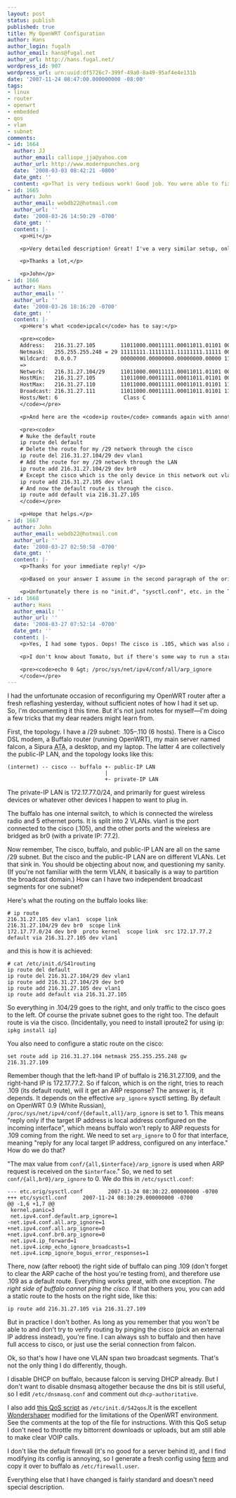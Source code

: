 ```yaml
---
layout: post
status: publish
published: true
title: My OpenWRT Configuration
author: Hans
author_login: fugalh
author_email: hans@fugal.net
author_url: http://hans.fugal.net/
wordpress_id: 907
wordpress_url: urn:uuid:df5726c7-399f-49a0-8a49-95af4e4e131b
date: '2007-11-24 08:47:00.000000000 -08:00'
tags:
- linux
- router
- openwrt
- embedded
- qos
- vlan
- subnet
comments:
- id: 1664
  author: JJ
  author_email: calliope_jja@yahoo.com
  author_url: http://www.modernpunches.org
  date: '2008-03-03 08:42:21 -0800'
  date_gmt: ''
  content: <p>That is very tedious work! Good job. You were able to fix everything!</p>
- id: 1665
  author: John
  author_email: webdb22@hotmail.com
  author_url: ''
  date: '2008-03-26 14:50:29 -0700'
  date_gmt: ''
  content: |-
    <p>Hi!</p>

    <p>Very detailed description! Great! I've a very similar setup, only using Tomato firmware instead of OpenWRT. I've tried to follow your example, but I'm stuck :-( Could you elaborate a bit more on the topology, IP adresses and networks? I can't match your "/29 subnet: .205–.210 (6 hosts)" to the "route add" commands. Maybe an extended drawing would be helpful?!</p>

    <p>Thanks a lot,</p>

    <p>John</p>
- id: 1666
  author: Hans
  author_email: ''
  author_url: ''
  date: '2008-03-26 18:16:20 -0700'
  date_gmt: ''
  content: |-
    <p>Here's what <code>ipcalc</code> has to say:</p>

    <pre><code>
    Address:   216.31.27.105        11011000.00011111.00011011.01101 001
    Netmask:   255.255.255.248 = 29 11111111.11111111.11111111.11111 000
    Wildcard:  0.0.0.7              00000000.00000000.00000000.00000 111
    =>
    Network:   216.31.27.104/29     11011000.00011111.00011011.01101 000
    HostMin:   216.31.27.105        11011000.00011111.00011011.01101 001
    HostMax:   216.31.27.110        11011000.00011111.00011011.01101 110
    Broadcast: 216.31.27.111        11011000.00011111.00011011.01101 111
    Hosts/Net: 6                     Class C
    </code></pre>

    <p>And here are the <code>ip route</code> commands again with annotations:</p>

    <pre><code>
    # Nuke the default route
    ip route del default
    # Delete the route for my /29 network through the cisco
    ip route del 216.31.27.104/29 dev vlan1
    # Add the route for my /29 network through the LAN
    ip route add 216.31.27.104/29 dev br0
    # Except the cisco which is the only device in this network out vlan1.
    ip route add 216.31.27.105 dev vlan1
    # And now the default route is through the cisco.
    ip route add default via 216.31.27.105
    </code></pre>

    <p>Hope that helps.</p>
- id: 1667
  author: John
  author_email: webdb22@hotmail.com
  author_url: ''
  date: '2008-03-27 02:50:58 -0700'
  date_gmt: ''
  content: |-
    <p>Thanks for your immediate reply! </p>

    <p>Based on your answer I assume in the second paragraph of the original post it should read "/29 subnet: .105–.110 (6 hosts)"? And further down the IP of the Cisco is meant to be "216.31.27.109"?</p>

    <p>Unfortunately there is no "init.d", "sysctl.conf", etc. in the Tomato firmware <a href="http://www.polarcloud.com/tomato/" rel="nofollow">http://www.polarcloud.com/tomato/</a> . How to achieve this anyhow? Maybe using the "Scripts" in the the WebInterface?</p>
- id: 1668
  author: Hans
  author_email: ''
  author_url: ''
  date: '2008-03-27 07:52:14 -0700'
  date_gmt: ''
  content: |-
    <p>Yes, I had some typos. Oops! The cisco is .105, which was also a typo. I've fixed them in the article now. Thanks.</p>

    <p>I don't know about Tomato, but if there's some way to run a startup script you can do everything in that. Without sysctl.conf you'll need to do e.g.:</p>

    <pre><code>echo 0 &gt; /proc/sys/net/ipv4/conf/all/arp_ignore
    </code></pre>
---
```

<p>I had the unfortunate occasion of reconfiguring my OpenWRT router after a fresh reflashing yesterday, without sufficient notes of how I had it set up. So, I'm documenting it this time. But it's not just notes for myself—I'm doing a few tricks that my dear readers might learn from.</p>

<p>First, the topology. I have a /29 subnet: .105–.110 (6 hosts). There is a Cisco DSL modem, a Buffalo router (running OpenWRT), my main server named falcon, a Sipura <acronym title="Analog Telephone Adapter">ATA</acronym>, a desktop, and my laptop. The latter 4 are collectively the public-IP LAN, and the topology looks like this:</p>

<pre><code>(internet) -- cisco -- buffalo +- public-IP LAN
                               |
                               +- private-IP LAN
</code></pre>

<p>The private-IP LAN is 172.17.77.0/24, and primarily for guest wireless devices or whatever other devices I happen to want to plug in.</p>

<p>The buffalo has one internal switch, to which is connected the wireless radio and 5 ethernet ports. It is split into 2 VLANs. vlan1 is the port connected to the cisco (.105), and the other ports and the wireless are bridged as br0 (with a private IP: 77.2). </p>

<p>Now remember, The cisco, buffalo, and public-IP LAN are all on the same /29 subnet. But the cisco and the public-IP LAN are on different VLANs. Let that sink in. You should be objecting about now, and questioning my sanity. (If you're not familiar with the term VLAN, it basically is a way to partition the broadcast domain.) How can I have two independent broadcast segments for one subnet?</p>

<p>Here's what the routing on the buffalo looks like:</p>

<pre><code># ip route
216.31.27.105 dev vlan1  scope link
216.31.27.104/29 dev br0  scope link
172.17.77.0/24 dev br0  proto kernel  scope link  src 172.17.77.2
default via 216.31.27.105 dev vlan1
</code></pre>

<p>and this is how it is achieved:</p>

<pre><code># cat /etc/init.d/S41routing
ip route del default
ip route del 216.31.27.104/29 dev vlan1
ip route add 216.31.27.104/29 dev br0
ip route add 216.31.27.105 dev vlan1
ip route add default via 216.31.27.105
</code></pre>

<p>So everything in .104/29 goes to the right, and only traffic to the cisco goes to the left. Of course the private subnet goes to the right too. The default route is via the cisco. (Incidentally, you need to install iproute2 for using ip: <code>ipkg install ip</code>)</p>

<p>You also need to configure a static route on the cisco:</p>

<pre><code>set route add ip 216.31.27.104 netmask 255.255.255.248 gw 216.31.27.109
</code></pre>

<p>Remember though that the left-hand IP of buffalo is 216.31.27.109, and the right-hand IP is 172.17.77.2. So if falcon, which is on the right, tries to reach .109 (its default route), will it get an ARP response? The answer is, it depends. It depends on the effective <code>arp_ignore</code> sysctl setting. By default on OpenWRT 0.9 (White Russian), <code>/proc/sys/net/ipv4/conf/{default,all}/arp_ignore</code> is set to 1. This means "reply only if the target IP address is local address configured on the incoming interface", which means buffalo won't reply to ARP requests for .109 coming from the right. We need to set <code>arp_ignore</code> to 0 for that interface, meaning "reply for any local target IP address, configured on any interface." How do we do that?</p>

<p>"The max value from <code>conf/{all,$interface}/arp_ignore</code> is used when ARP request is received on the <code>$interface</code>." So, we ned to set <code>conf/{all,br0}/arp_ignore</code> to 0. We do this in <code>/etc/sysctl.conf</code>:</p>

<pre><code>--- etc.orig/sysctl.conf        2007-11-24 08:30:22.000000000 -0700
+++ etc/sysctl.conf     2007-11-24 08:30:29.000000000 -0700
@@ -1,6 +1,7 @@
 kernel.panic=3
 net.ipv4.conf.default.arp_ignore=1
-net.ipv4.conf.all.arp_ignore=1
+net.ipv4.conf.all.arp_ignore=0
+net.ipv4.conf.br0.arp_ignore=0
 net.ipv4.ip_forward=1
 net.ipv4.icmp_echo_ignore_broadcasts=1
 net.ipv4.icmp_ignore_bogus_error_responses=1
</code></pre>

<p>There, now (after reboot) the right side of buffalo can ping .109 (don't forget to clear the ARP cache of the host you're testing from), and therefore use .109 as a default route. Everything works great, with one exception. <em>The right side of buffalo cannot ping the cisco.</em> If that bothers you, you can add a static route to the hosts on the right side, like this:</p>

<pre><code>ip route add 216.31.27.105 via 216.31.27.109
</code></pre>

<p>But in practice I don't bother. As long as you remember that you won't be able to and don't try to verify routing by pinging the cisco (pick an external IP address instead), you're fine. I can always ssh to buffalo and then have full access to cisco, or just use the serial connection from falcon.</p>

<p>Ok, so that's how I have one VLAN span two broadcast segments. That's not the only thing I do differently, though.</p>

<p>I disable DHCP on buffalo, because falcon is serving DHCP already. But I don't want to disable dnsmasq altogether because the dns bit is still useful, so I edit <code>/etc/dnsmasq.conf</code> and comment out <code>dhcp-authoritative</code>.</p>

<p>I also add <a href="http://hans.fugal.net/src/openwrt_qos.sh">this <acronym title="Quality of Service">QoS</acronym> script</a> as <code>/etc/init.d/S42qos</code>.It is the excellent <a href="http://lartc.org/wondershaper/">Wondershaper</a> modified for the limitations of the OpenWRT environment. See the comments at the top of the file for instructions. With this QoS setup I don't need to throttle my bittorrent downloads or uploads, but am still able to make clear VOIP calls.</p>

<p>I don't like the default firewall (it's no good for a server behind it), and I find modifying its config is annoying, so I generate a fresh config using <a href="http://ferm.foo-projects.org/">ferm</a> and copy it over to buffalo as <code>/etc/firewall.user</code>.</p>

<p>Everything else that I have changed is fairly standard and doesn't need special description.</p>
